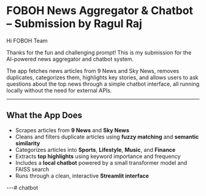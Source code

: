 # FOBOH News Aggregator & Chatbot – Submission by Ragul Raj

Hi FOBOH Team 

Thanks for the fun and challenging prompt! This is my submission for the AI-powered news aggregator and chatbot system.

The app fetches news articles from 9 News and Sky News, removes duplicates, categorizes them, highlights key stories, and allows users to ask questions about the top news through a simple chatbot interface, all running locally without the need for external APIs.

---

##  What the App Does

- Scrapes articles from **9 News** and **Sky News**
- Cleans and filters duplicate articles using **fuzzy matching** and **semantic similarity**
- Categorizes articles into **Sports**, **Lifestyle**, **Music**, and **Finance**
- Extracts **top highlights** using keyword importance and frequency
- Includes a **local chatbot** powered by a small transformer model and FAISS search
- Runs through a clean, interactive **Streamlit interface**

---# chatbot
